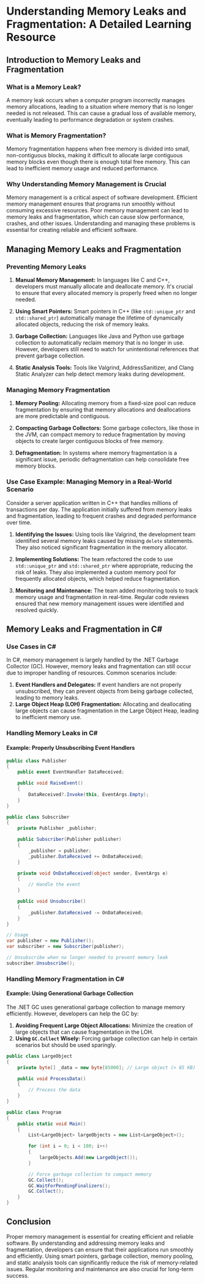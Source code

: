 # Understanding Memory Leaks and Fragmentation: A Detailed Learning Resource

## Introduction to Memory Leaks and Fragmentation

### What is a Memory Leak?

A memory leak occurs when a computer program incorrectly manages memory allocations, leading to a situation where memory that is no longer needed is not released. This can cause a gradual loss of available memory, eventually leading to performance degradation or system crashes.

### What is Memory Fragmentation?

Memory fragmentation happens when free memory is divided into small, non-contiguous blocks, making it difficult to allocate large contiguous memory blocks even though there is enough total free memory. This can lead to inefficient memory usage and reduced performance.

### Why Understanding Memory Management is Crucial

Memory management is a critical aspect of software development. Efficient memory management ensures that programs run smoothly without consuming excessive resources. Poor memory management can lead to memory leaks and fragmentation, which can cause slow performance, crashes, and other issues. Understanding and managing these problems is essential for creating reliable and efficient software.

## Managing Memory Leaks and Fragmentation

### Preventing Memory Leaks

1. **Manual Memory Management:** In languages like C and C++, developers must manually allocate and deallocate memory. It's crucial to ensure that every allocated memory is properly freed when no longer needed.

2. **Using Smart Pointers:** Smart pointers in C++ (like `std::unique_ptr` and `std::shared_ptr`) automatically manage the lifetime of dynamically allocated objects, reducing the risk of memory leaks.

3. **Garbage Collection:** Languages like Java and Python use garbage collection to automatically reclaim memory that is no longer in use. However, developers still need to watch for unintentional references that prevent garbage collection.

4. **Static Analysis Tools:** Tools like Valgrind, AddressSanitizer, and Clang Static Analyzer can help detect memory leaks during development.

### Managing Memory Fragmentation

1. **Memory Pooling:** Allocating memory from a fixed-size pool can reduce fragmentation by ensuring that memory allocations and deallocations are more predictable and contiguous.

2. **Compacting Garbage Collectors:** Some garbage collectors, like those in the JVM, can compact memory to reduce fragmentation by moving objects to create larger contiguous blocks of free memory.

3. **Defragmentation:** In systems where memory fragmentation is a significant issue, periodic defragmentation can help consolidate free memory blocks.

### Use Case Example: Managing Memory in a Real-World Scenario

Consider a server application written in C++ that handles millions of transactions per day. The application initially suffered from memory leaks and fragmentation, leading to frequent crashes and degraded performance over time.

1. **Identifying the Issues:** Using tools like Valgrind, the development team identified several memory leaks caused by missing `delete` statements. They also noticed significant fragmentation in the memory allocator.

2. **Implementing Solutions:** The team refactored the code to use `std::unique_ptr` and `std::shared_ptr` where appropriate, reducing the risk of leaks. They also implemented a custom memory pool for frequently allocated objects, which helped reduce fragmentation.

3. **Monitoring and Maintenance:** The team added monitoring tools to track memory usage and fragmentation in real-time. Regular code reviews ensured that new memory management issues were identified and resolved quickly.

## Memory Leaks and Fragmentation in C#

### Use Cases in C#

In C#, memory management is largely handled by the .NET Garbage Collector (GC). However, memory leaks and fragmentation can still occur due to improper handling of resources. Common scenarios include:

1. **Event Handlers and Delegates:** If event handlers are not properly unsubscribed, they can prevent objects from being garbage collected, leading to memory leaks.
2. **Large Object Heap (LOH) Fragmentation:** Allocating and deallocating large objects can cause fragmentation in the Large Object Heap, leading to inefficient memory use.

### Handling Memory Leaks in C#

#### Example: Properly Unsubscribing Event Handlers

```csharp
public class Publisher
{
    public event EventHandler DataReceived;

    public void RaiseEvent()
    {
        DataReceived?.Invoke(this, EventArgs.Empty);
    }
}

public class Subscriber
{
    private Publisher _publisher;

    public Subscriber(Publisher publisher)
    {
        _publisher = publisher;
        _publisher.DataReceived += OnDataReceived;
    }

    private void OnDataReceived(object sender, EventArgs e)
    {
        // Handle the event
    }

    public void Unsubscribe()
    {
        _publisher.DataReceived -= OnDataReceived;
    }
}

// Usage
var publisher = new Publisher();
var subscriber = new Subscriber(publisher);

// Unsubscribe when no longer needed to prevent memory leak
subscriber.Unsubscribe();
```

### Handling Memory Fragmentation in C#

#### Example: Using Generational Garbage Collection

The .NET GC uses generational garbage collection to manage memory efficiently. However, developers can help the GC by:

1. **Avoiding Frequent Large Object Allocations:** Minimize the creation of large objects that can cause fragmentation in the LOH.
2. **Using `GC.Collect` Wisely:** Forcing garbage collection can help in certain scenarios but should be used sparingly.

```csharp
public class LargeObject
{
    private byte[] _data = new byte[85000]; // Large object (> 85 KB)

    public void ProcessData()
    {
        // Process the data
    }
}

public class Program
{
    public static void Main()
    {
        List<LargeObject> largeObjects = new List<LargeObject>();

        for (int i = 0; i < 100; i++)
        {
            largeObjects.Add(new LargeObject());
        }

        // Force garbage collection to compact memory
        GC.Collect();
        GC.WaitForPendingFinalizers();
        GC.Collect();
    }
}
```

## Conclusion

Proper memory management is essential for creating efficient and reliable software. By understanding and addressing memory leaks and fragmentation, developers can ensure that their applications run smoothly and efficiently. Using smart pointers, garbage collection, memory pooling, and static analysis tools can significantly reduce the risk of memory-related issues. Regular monitoring and maintenance are also crucial for long-term success.
